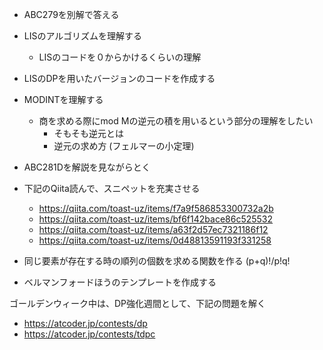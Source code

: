 
- ABC279を別解で答える
- LISのアルゴリズムを理解する
    - LISのコードを０からかけるくらいの理解
- LISのDPを用いたバージョンのコードを作成する
- MODINTを理解する
    - 商を求める際にmod Mの逆元の積を用いるという部分の理解をしたい
        - そもそも逆元とは
        - 逆元の求め方 (フェルマーの小定理)
- ABC281Dを解説を見ながらとく
- 下記のQiita読んで、スニペットを充実させる
    - https://qiita.com/toast-uz/items/f7a9f586853300732a2b
    - https://qiita.com/toast-uz/items/bf6f142bace86c525532
    - https://qiita.com/toast-uz/items/a63f2d57ec7321186f12
    - https://qiita.com/toast-uz/items/0d48813591193f331258

- 同じ要素が存在する時の順列の個数を求める関数を作る (p+q)!/p!q!

- ベルマンフォードほうのテンプレートを作成する

ゴールデンウィーク中は、DP強化週間として、下記の問題を解く
- https://atcoder.jp/contests/dp
- https://atcoder.jp/contests/tdpc